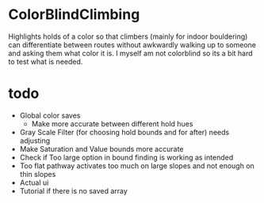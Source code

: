 # ColorBlindClimbing
Highlights holds of a color so that climbers (mainly for indoor bouldering) can differentiate between routes without awkwardly walking up to someone and asking them what color it is. I myself am not colorblind so its a bit hard to test what is needed.
# todo
- Global color saves
    - Make more accurate between different hold hues
- Gray Scale Filter (for choosing hold bounds and for after) needs adjusting
- Make Saturation and Value bounds more accurate
- Check if Too large option in bound finding is working as intended
- Too flat pathway activates too much on large slopes and not enough on thin slopes
- Actual ui
- Tutorial if there is no saved array
